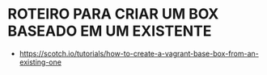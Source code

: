 # ROTEIRO PARA CRIAR UM BOX BASEADO EM UM EXISTENTE

- https://scotch.io/tutorials/how-to-create-a-vagrant-base-box-from-an-existing-one
